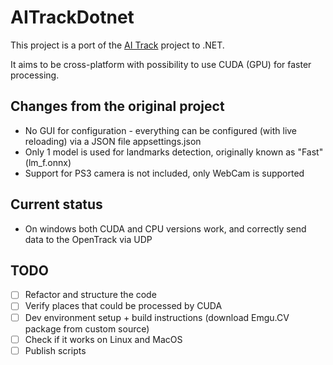 # AITrackDotnet

This project is a port of the [AI Track](https://github.com/AIRLegend/aitrack) project to .NET.

It aims to be cross-platform with possibility to use CUDA (GPU) for faster processing.

## Changes from the original project

- No GUI for configuration - everything can be configured (with live reloading) via a JSON file appsettings.json
- Only 1 model is used for landmarks detection, originally known as "Fast" (lm_f.onnx)
- Support for PS3 camera is not included, only WebCam is supported

## Current status

- On windows both CUDA and CPU versions work, and correctly send data to the OpenTrack via UDP

## TODO

- [ ] Refactor and structure the code
- [ ] Verify places that could be processed by CUDA
- [ ] Dev environment setup + build instructions (download Emgu.CV package from custom source)
- [ ] Check if it works on Linux and MacOS
- [ ] Publish scripts
